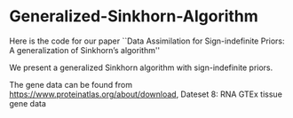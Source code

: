 # Generalized-Sinkhorn-Algorithm

Here is the code for our paper ``Data Assimilation for Sign-indefinite Priors: A generalization of Sinkhorn’s algorithm''

We present a generalized Sinkhorn algorithm with sign-indefinite priors.

The gene data can be found from https://www.proteinatlas.org/about/download, Dateset 8: RNA GTEx tissue gene data
